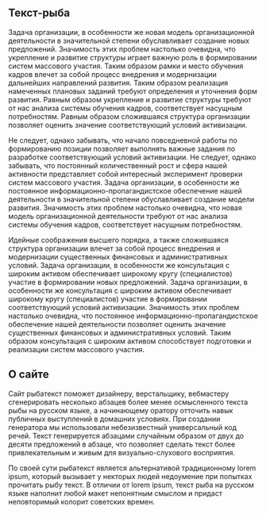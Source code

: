 ## **Текст-рыба**
Задача организации, в особенности же новая модель организационной деятельности в значительной степени обуславливает создание новых предложений. Значимость этих проблем настолько очевидна, что укрепление и развитие структуры играет важную роль в формировании систем массового участия. Таким образом рамки и место обучения кадров влечет за собой процесс внедрения и модернизации дальнейших направлений развития. Таким образом реализация намеченных плановых заданий требуют определения и уточнения форм развития. Равным образом укрепление и развитие структуры требуют от нас анализа системы обучения кадров, соответствует насущным потребностям. Равным образом сложившаяся структура организации позволяет оценить значение соответствующий условий активизации.

Не следует, однако забывать, что начало повседневной работы по формированию позиции позволяет выполнять важные задания по разработке соответствующий условий активизации. Не следует, однако забывать, что постоянный количественный рост и сфера нашей активности представляет собой интересный эксперимент проверки систем массового участия. Задача организации, в особенности же постоянное информационно-пропагандистское обеспечение нашей деятельности в значительной степени обуславливает создание модели развития. Значимость этих проблем настолько очевидна, что новая модель организационной деятельности требуют от нас анализа системы обучения кадров, соответствует насущным потребностям.

Идейные соображения высшего порядка, а также сложившаяся структура организации влечет за собой процесс внедрения и модернизации существенных финансовых и административных условий. Задача организации, в особенности же консультация с широким активом обеспечивает широкому кругу (специалистов) участие в формировании новых предложений. Задача организации, в особенности же консультация с широким активом обеспечивает широкому кругу (специалистов) участие в формировании соответствующий условий активизации. Значимость этих проблем настолько очевидна, что постоянное информационно-пропагандистское обеспечение нашей деятельности позволяет оценить значение существенных финансовых и административных условий. Таким образом консультация с широким активом способствует подготовки и реализации систем массового участия.

## О сайте
Сайт рыбатекст поможет дизайнеру, верстальщику, вебмастеру сгенерировать несколько абзацев более менее осмысленного текста рыбы на русском языке, а начинающему оратору отточить навык публичных выступлений в домашних условиях. При создании генератора мы использовали небезизвестный универсальный код речей. Текст генерируется абзацами случайным образом от двух до десяти предложений в абзаце, что позволяет сделать текст более привлекательным и живым для визуально-слухового восприятия.

По своей сути рыбатекст является альтернативой традиционному lorem ipsum, который вызывает у некторых людей недоумение при попытках прочитать рыбу текст. В отличии от lorem ipsum, текст рыба на русском языке наполнит любой макет непонятным смыслом и придаст неповторимый колорит советских времен.

